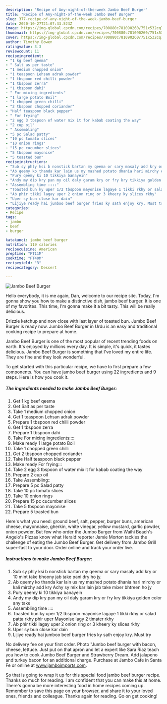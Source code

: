 ```yaml
---
description: "Recipe of Any-night-of-the-week Jambo Beef Burger"
title: "Recipe of Any-night-of-the-week Jambo Beef Burger"
slug: 377-recipe-of-any-night-of-the-week-jambo-beef-burger
date: 2020-10-27T21:07:33.523Z
image: https://img-global.cpcdn.com/recipes/700880c781090260/751x532cq70/jambo-beef-burger-recipe-main-photo.jpg
thumbnail: https://img-global.cpcdn.com/recipes/700880c781090260/751x532cq70/jambo-beef-burger-recipe-main-photo.jpg
cover: https://img-global.cpcdn.com/recipes/700880c781090260/751x532cq70/jambo-beef-burger-recipe-main-photo.jpg
author: Timothy Bowen
ratingvalue: 3.3
reviewcount: 11
recipeingredient:
- "1 kg beef qeema"
- " Salt as per taste"
- "1 medium chopped onion"
- "1 teaspoon Lehsan adrak powder"
- "1 tbspoon red chilli powder"
- "1 tbspoon zerra"
- "1 tbspoon dahi"
- " For mixing ingredients"
- "1 large potato Boil"
- "1 chopped green chilli"
- "2 tbspoon chopped coriander"
- "Half teaspoon black pepper"
- " For frying"
- "2 egg 3 tbspoon of water mix it for kabab coating the way"
- "2 cup oil"
- " Assembling"
- "5 pc Salad patty"
- "10 pc tomato slices"
- "10 onion rings"
- "15 pc cucumber slices"
- "5 tbspoon mayonise"
- "5 toasted bun"
recipeinstructions:
- "Sub sy phly ksi b nonstick bartan my qeema or sary masaly add kry or 10 mint take bhoony jab take pani dry ho jy."
- "Ab qeemy ko thanda kar lain us my mashed potato dhania hari mirchy or kali mirchy add kry Achy sy mix kar lain jab take mixer bhtreen ho jy"
- "Pury qeemy ki 10 tikkiya banayein"
- "Andy my dip kry pan my oil daly garam kry or fry kry tikkiya golden color any take"
- "Assembling time ::::"
- "Toasted bun ky uper 1/2 tbspoon mayonise lagaye 1 tikki rkhy or salad patta rkhy phir uper Mayonise lagy 2 timater rkhy"
- "Ab phir tikki lagay uper 2 onion ring or 3 kheery ky slices rkhy"
- "Uper sy bun close kar dain"
- "Lijiye ready hai jumboo beef burger fries ky sath enjoy kry. Must try"
categories:
- Recipe
tags:
- jambo
- beef
- burger

katakunci: jambo beef burger 
nutrition: 119 calories
recipecuisine: American
preptime: "PT11M"
cooktime: "PT40M"
recipeyield: "3"
recipecategory: Dessert

---
```



![Jambo Beef Burger](https://img-global.cpcdn.com/recipes/700880c781090260/751x532cq70/jambo-beef-burger-recipe-main-photo.jpg)

Hello everybody, it is me again, Dan, welcome to our recipe site. Today, I'm gonna show you how to make a distinctive dish, jambo beef burger. It is one of my favorites. This time, I'm gonna make it a bit tasty. This will be really delicious.

Drizzle ketchup and now close with last layer of toasted bun. Jumbo Beef Burger is ready now. Jumbo Beef Burger in Urdu is an easy and traditional cooking recipe to prepare at home.

Jambo Beef Burger is one of the most popular of recent trending foods on earth. It's enjoyed by millions every day. It is simple, it's quick, it tastes delicious. Jambo Beef Burger is something that I've loved my entire life. They are fine and they look wonderful.


To get started with this particular recipe, we have to first prepare a few components. You can have jambo beef burger using 22 ingredients and 9 steps. Here is how you cook it.

<!--inarticleads1-->

##### The ingredients needed to make Jambo Beef Burger:

1. Get 1 kg beef qeema
1. Get  Salt as per taste
1. Take 1 medium chopped onion
1. Get 1 teaspoon Lehsan adrak powder
1. Prepare 1 tbspoon red chilli powder
1. Get 1 tbspoon zerra
1. Prepare 1 tbspoon dahi
1. Take  For mixing ingredients::::
1. Make ready 1 large potato Boil
1. Take 1 chopped green chilli
1. Get 2 tbspoon chopped coriander
1. Take Half teaspoon black pepper
1. Make ready  For frying:::
1. Take 2 egg 3 tbspoon of water mix it for kabab coating the way
1. Prepare 2 cup oil
1. Take  Assembling::
1. Prepare 5 pc Salad patty
1. Take 10 pc tomato slices
1. Take 10 onion rings
1. Prepare 15 pc cucumber slices
1. Take 5 tbspoon mayonise
1. Prepare 5 toasted bun


Here&#39;s what you need: ground beef, salt, pepper, burger buns, american cheese, mayonnaise, gherkin, white vinegar, yellow mustard, garlic powder, onion powder. But few who order the Jumbo Burger from Waihi Beach&#39;s Angelo&#39;s Pizzas know what Herald reporter Jamie Morton tackles the challenge of eating the Jumbo Beef Burger. Get delivery from Jambo Grill super-fast to your door. Order online and track your order live. 

<!--inarticleads2-->

##### Instructions to make Jambo Beef Burger:

1. Sub sy phly ksi b nonstick bartan my qeema or sary masaly add kry or 10 mint take bhoony jab take pani dry ho jy.
1. Ab qeemy ko thanda kar lain us my mashed potato dhania hari mirchy or kali mirchy add kry Achy sy mix kar lain jab take mixer bhtreen ho jy
1. Pury qeemy ki 10 tikkiya banayein
1. Andy my dip kry pan my oil daly garam kry or fry kry tikkiya golden color any take
1. Assembling time ::::
1. Toasted bun ky uper 1/2 tbspoon mayonise lagaye 1 tikki rkhy or salad patta rkhy phir uper Mayonise lagy 2 timater rkhy
1. Ab phir tikki lagay uper 2 onion ring or 3 kheery ky slices rkhy
1. Uper sy bun close kar dain
1. Lijiye ready hai jumboo beef burger fries ky sath enjoy kry. Must try


No delivery fee on your first order. Photo &#34;Jumbo beef burger with bacon, cheese, lettuce. Just put on that apron and let a expert like Sara Riaz teach you how to cook Jumbo Beef Burger and Strawberry Dream. Add jalapeno and turkey bacon for an additional charge. Purchase at Jambo Cafe in Santa Fe or online at www.jamboimports.com. 

So that is going to wrap it up for this special food jambo beef burger recipe. Thanks so much for reading. I am confident that you can make this at home. There's gonna be more interesting food in home recipes coming up. Remember to save this page on your browser, and share it to your loved ones, friends and colleague. Thanks again for reading. Go on get cooking!
